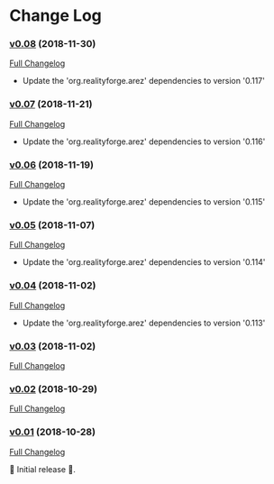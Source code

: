 # Change Log

### [v0.08](https://github.com/arez/arez-mediaquery/tree/v0.08) (2018-11-30)
[Full Changelog](https://github.com/arez/arez-mediaquery/compare/v0.07...v0.08)

* Update the 'org.realityforge.arez' dependencies to version '0.117'

### [v0.07](https://github.com/arez/arez-mediaquery/tree/v0.07) (2018-11-21)
[Full Changelog](https://github.com/arez/arez-mediaquery/compare/v0.06...v0.07)

* Update the 'org.realityforge.arez' dependencies to version '0.116'

### [v0.06](https://github.com/arez/arez-mediaquery/tree/v0.06) (2018-11-19)
[Full Changelog](https://github.com/arez/arez-mediaquery/compare/v0.05...v0.06)

* Update the 'org.realityforge.arez' dependencies to version '0.115'

### [v0.05](https://github.com/arez/arez-mediaquery/tree/v0.05) (2018-11-07)
[Full Changelog](https://github.com/arez/arez-mediaquery/compare/v0.04...v0.05)

* Update the 'org.realityforge.arez' dependencies to version '0.114'

### [v0.04](https://github.com/arez/arez-mediaquery/tree/v0.04) (2018-11-02)
[Full Changelog](https://github.com/arez/arez-mediaquery/compare/v0.03...v0.04)

* Update the 'org.realityforge.arez' dependencies to version '0.113'

### [v0.03](https://github.com/arez/arez-mediaquery/tree/v0.03) (2018-11-02)
[Full Changelog](https://github.com/arez/arez-mediaquery/compare/v0.02...v0.03)

### [v0.02](https://github.com/arez/arez-mediaquery/tree/v0.02) (2018-10-29)
[Full Changelog](https://github.com/arez/arez-mediaquery/compare/v0.01...v0.02)

### [v0.01](https://github.com/arez/arez-mediaquery/tree/v0.01) (2018-10-28)
[Full Changelog](https://github.com/arez/arez-mediaquery/compare/6c66134c54b5f0db90bee962c6ef7a5f12e5a808...v0.01)

 ‎🎉	Initial release ‎🎉.
